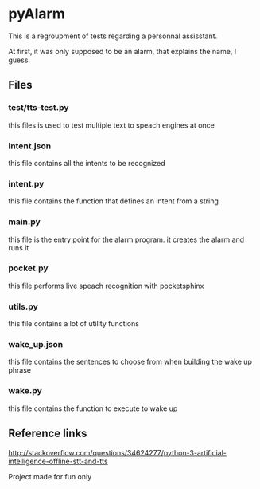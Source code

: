 # pyAlarm

This is a regroupment of tests regarding a personnal assisstant.

At first, it was only supposed to be an alarm, that explains the name, I guess.

## Files

### test/tts-test.py

this files is used to test multiple text to speach engines at once

### intent.json

this file contains all the intents to be recognized

### intent.py

this file contains the function that defines an intent from a string

### main.py

this file is the entry point for the alarm program. it creates the alarm and runs it

### pocket.py

this file performs live speach recognition with pocketsphinx

### utils.py

this file contains a lot of utility functions

### wake_up.json

this file contains the sentences to choose from when building the wake up phrase

### wake.py

this file contains the function to execute to wake up


## Reference links

http://stackoverflow.com/questions/34624277/python-3-artificial-intelligence-offline-stt-and-tts


Project made for fun only
